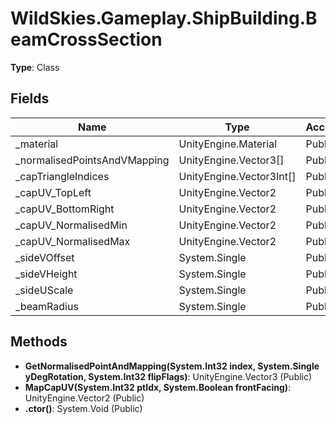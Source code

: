 ﻿# WildSkies.Gameplay.ShipBuilding.BeamCrossSection

**Type**: Class

## Fields

| Name | Type | Access |
|------|------|--------|
| _material | UnityEngine.Material | Public |
| _normalisedPointsAndVMapping | UnityEngine.Vector3[] | Public |
| _capTriangleIndices | UnityEngine.Vector3Int[] | Public |
| _capUV_TopLeft | UnityEngine.Vector2 | Public |
| _capUV_BottomRight | UnityEngine.Vector2 | Public |
| _capUV_NormalisedMin | UnityEngine.Vector2 | Public |
| _capUV_NormalisedMax | UnityEngine.Vector2 | Public |
| _sideVOffset | System.Single | Public |
| _sideVHeight | System.Single | Public |
| _sideUScale | System.Single | Public |
| _beamRadius | System.Single | Public |

## Methods

- **GetNormalisedPointAndMapping(System.Int32 index, System.Single yDegRotation, System.Int32 flipFlags)**: UnityEngine.Vector3 (Public)
- **MapCapUV(System.Int32 ptIdx, System.Boolean frontFacing)**: UnityEngine.Vector2 (Public)
- **.ctor()**: System.Void (Public)

